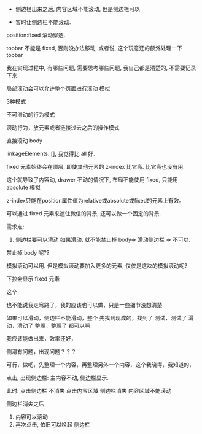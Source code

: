 * 侧边栏出来之后, 内容区域不能滚动, 但是侧边栏可以

* 暂时让侧边栏不能滚动. 

position:fixed 滚动穿透. 

topbar 不能是 fixed, 否则没办法移动, 或者说, 这个玩意还的额外处理一下 topbar 

我在实现过程中, 有哪些问题, 需要思考哪些问题, 我自己都是清楚的, 不需要记录下来. 

局部滚动会可以允许整个页面进行滚动
模拟

3种模式 

不可滑动的行为模式

滚动行为，放元素或者链接过去之后的操作模式 


直接滚动 body



linkageElements: [], 我觉得比 all 好. 

fixed 元素始终会在顶层, 即使其他元素的 z-index 比它高. 比它高也没有用. 

这个就导致了内容动, drawer 不动的情况下, 布局不能使用 fixed, 只能用 absolute 模拟

  
z-index只能在position属性值为relative或absolute或fixed的元素上有效。  

可以通过 fixed 元素来遮住微信的背景, 还可以做一个固定的背景. 



需求点: 
1. 侧边栏要可以滑动
如果滑动, 就不能禁止掉 body=> 滑动侧边栏 => 不可以. 

禁止掉 body 呢??

模拟滚动可以用. 但是模拟滚动要加入更多的元素, 仅仅是这块的模拟滚动呢?


下拉会显示 fixed 元素

这个


也不能说我走弯路了，我的应该也可以做，只是一些细节没想清楚

如果可以滑动，侧边栏不能滑动，整个
先找到现成的，找到了
测试，测试了
滑动，滑动了
整理，整理了
都可以啊


我应该能做出来，效率还好，

侧滑有问题，出现问题？？？


可行，做吧，先整理一个内容，再整理另外一个内容，这个我晓得，我知道的，







点击, 出现侧边栏: 主内容不动, 侧边栏显示. 

此时: 
点击侧边栏 不消失
点击内容区域 侧边栏消失
内容区域不能滚动



侧边栏消失之后
1. 内容可以滚动 
2. 再次点击, 依旧可以唤起 侧边栏





































